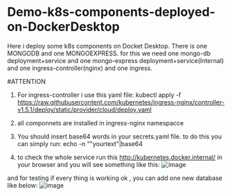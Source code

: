 # Demo-k8s-components-deployed-on-DockerDesktop

Here i deploy some k8s components on Docket Desktop. There is one MONGODB and one MONGOEXPRESS. for this we need one mongo-db deployment+service and one mongo-express deployment+service(Internal) and one ingress-controller(nginx) and one ingress.


#ATTENTION
1) For ingress-controller i use this yaml file:
kubectl apply -f https://raw.githubusercontent.com/kubernetes/ingress-nginx/controller-v1.5.1/deploy/static/provider/cloud/deploy.yaml

2) all componnets are installed in ingress-nginx namespacce

3) You should insert base64 words in  your secrets.yaml file. to do this you can simply run:   echo -n ""yourtext"|base64
 
4) to check the whole service run this http://kubernetes.docker.internal/ in your browser and you will see something like this:
![image](https://user-images.githubusercontent.com/77623452/208393394-cbe64853-0408-47df-9dbc-5fb10a1130e2.png)

and for testing if every thing is working ok , you can add one new database like below:
![image](https://user-images.githubusercontent.com/77623452/208393787-45e43c0f-d7d0-4869-a15c-d9eb94f23cc2.png)
